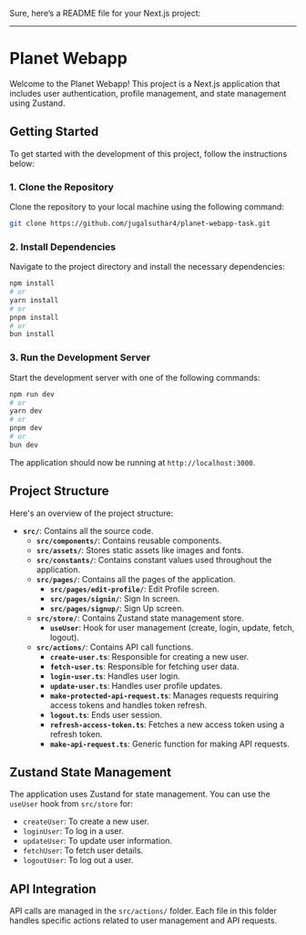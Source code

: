Sure, here’s a README file for your Next.js project:

---

# Planet Webapp

Welcome to the Planet Webapp! This project is a Next.js application that includes user authentication, profile management, and state management using Zustand.

## Getting Started

To get started with the development of this project, follow the instructions below:

### 1. Clone the Repository

Clone the repository to your local machine using the following command:

```bash
git clone https://github.com/jugalsuthar4/planet-webapp-task.git
```

### 2. Install Dependencies

Navigate to the project directory and install the necessary dependencies:

```bash
npm install
# or
yarn install
# or
pnpm install
# or
bun install
```

### 3. Run the Development Server

Start the development server with one of the following commands:

```bash
npm run dev
# or
yarn dev
# or
pnpm dev
# or
bun dev
```

The application should now be running at `http://localhost:3000`.

## Project Structure

Here's an overview of the project structure:

- **`src/`**: Contains all the source code.
  - **`src/components/`**: Contains reusable components.
  - **`src/assets/`**: Stores static assets like images and fonts.
  - **`src/constants/`**: Contains constant values used throughout the application.
  - **`src/pages/`**: Contains all the pages of the application.
    - **`src/pages/edit-profile/`**: Edit Profile screen.
    - **`src/pages/signin/`**: Sign In screen.
    - **`src/pages/signup/`**: Sign Up screen.
  - **`src/store/`**: Contains Zustand state management store.
    - **`useUser`**: Hook for user management (create, login, update, fetch, logout).
  - **`src/actions/`**: Contains API call functions.
    - **`create-user.ts`**: Responsible for creating a new user.
    - **`fetch-user.ts`**: Responsible for fetching user data.
    - **`login-user.ts`**: Handles user login.
    - **`update-user.ts`**: Handles user profile updates.
    - **`make-protected-api-request.ts`**: Manages requests requiring access tokens and handles token refresh.
    - **`logout.ts`**: Ends user session.
    - **`refresh-access-token.ts`**: Fetches a new access token using a refresh token.
    - **`make-api-request.ts`**: Generic function for making API requests.

## Zustand State Management

The application uses Zustand for state management. You can use the `useUser` hook from `src/store` for:

- `createUser`: To create a new user.
- `loginUser`: To log in a user.
- `updateUser`: To update user information.
- `fetchUser`: To fetch user details.
- `logoutUser`: To log out a user.

## API Integration

API calls are managed in the `src/actions/` folder. Each file in this folder handles specific actions related to user management and API requests.
